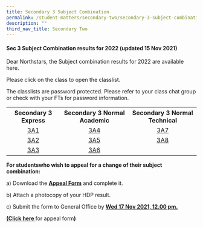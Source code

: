 ```yaml
---
title: Secondary 3 Subject Combination
permalink: /student-matters/secondary-two/secondary-3-subject-combination/
description: ""
third_nav_title: Secondary Two
---
```

<h4><strong>Sec 3 Subject Combination results for 2022 (updated 15 Nov 2021)</strong></h4>
<p>Dear Northstars, the Subject combination results for 2022 are available here.&nbsp;</p>
<p>Please click on the class to open the classlist.&nbsp;</p>
<p>The classlists are password protected. Please refer to your class chat group or check with your FTs for password information.</p>
<table>
<tbody>
<tr>
<th style="text-align: center;">Secondary 3 Express</th>
<th style="text-align: center;">Secondary 3 Normal Academic</th>
<th style="text-align: center;">Secondary 3 Normal Technical</th>
</tr>
<tr>
<td style="text-align: center;"><a href="https://northlandsec.moe.edu.sg/qql/slot/u511/Student%20Matters/2021%20Updates/Secondary%203%20Subject%20Combination/3A1_2022.pdf" target="">3A1</a></td>
<td style="text-align: center;"><a href="https://northlandsec.moe.edu.sg/qql/slot/u511/Student%20Matters/2021%20Updates/Secondary%203%20Subject%20Combination/3A4_2022.pdf" target="">3A4</a></td>
<td style="text-align: center;"><a href="https://northlandsec.moe.edu.sg/qql/slot/u511/Student%20Matters/2021%20Updates/Secondary%203%20Subject%20Combination/3A7_2022.pdf" target="">3A7</a></td>
</tr>
<tr>
<td style="text-align: center;"><a href="https://northlandsec.moe.edu.sg/qql/slot/u511/Student%20Matters/2021%20Updates/Secondary%203%20Subject%20Combination/3A2_2022.pdf" target="">3A2</a></td>
<td style="text-align: center;"><a href="https://northlandsec.moe.edu.sg/qql/slot/u511/Student%20Matters/2021%20Updates/Secondary%203%20Subject%20Combination/3A5_2022.pdf" target="">3A5</a></td>
<td style="text-align: center;"><a href="https://northlandsec.moe.edu.sg/qql/slot/u511/Student%20Matters/2021%20Updates/Secondary%203%20Subject%20Combination/3A8_2022.pdf" target="">3A8</a></td>
</tr>
<tr>
<td style="text-align: center;"><a href="https://northlandsec.moe.edu.sg/qql/slot/u511/Student%20Matters/2021%20Updates/Secondary%203%20Subject%20Combination/3A3_2022.pdf" target="">3A3</a></td>
<td style="text-align: center;"><a href="https://northlandsec.moe.edu.sg/qql/slot/u511/Student%20Matters/2021%20Updates/Secondary%203%20Subject%20Combination/3A6_2022.pdf" target="">3A6</a></td>
</tr>
</tbody>
</table>
</div>
<p><strong>For students</strong><strong>who&nbsp;</strong><strong>wish to appeal for a change</strong><strong>&nbsp;of their subject combination:</strong></p>
<p>a) Download the&nbsp;<a href="/files/Appeal%20Form%202020.pdf"><strong>Appeal Form</strong></a> and&nbsp;complete it.</p>
<p>b) Attach a photocopy of your HDP result.</p>
<p>c) Submit the form to General Office by&nbsp;<strong><u>Wed 17 Nov 2021, 12.00 pm.</u></strong></p>
<p><strong><u>(<a href="/files/Appeal%20Form%202021.pdf">Click here</a>&nbsp;</u></strong>for appeal form<strong>)</strong></p>